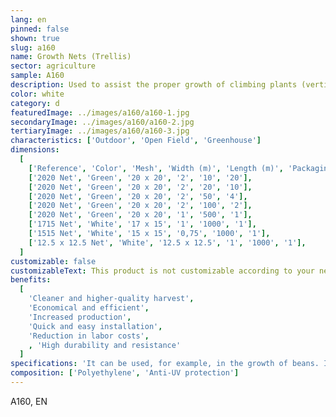 ```yaml
---
lang: en
pinned: false
shown: true
slug: a160
name: Growth Nets (Trellis)
sector: agriculture
sample: A160
description: Used to assist the proper growth of climbing plants (vertical) and horticultural or floricultural crops (horizontal).
color: white
category: d
featuredImage: ../images/a160/a160-1.jpg
secondaryImage: ../images/a160/a160-2.jpg
tertiaryImage: ../images/a160/a160-3.jpg
characteristics: ['Outdoor', 'Open Field', 'Greenhouse']
dimensions:
  [
    ['Reference', 'Color', 'Mesh', 'Width (m)', 'Length (m)', 'Packaging'],
    ['2020 Net', 'Green', '20 x 20', '2', '10', '20'],
    ['2020 Net', 'Green', '20 x 20', '2', '20', '10'],
    ['2020 Net', 'Green', '20 x 20', '2', '50', '4'],
    ['2020 Net', 'Green', '20 x 20', '2', '100', '2'],
    ['2020 Net', 'Green', '20 x 20', '1', '500', '1'],
    ['1715 Net', 'White', '17 x 15', '1', '1000', '1'],
    ['1515 Net', 'White', '15 x 15', '0,75', '1000', '1'],
    ['12.5 x 12.5 Net', 'White', '12.5 x 12.5', '1', '1000', '1'],
  ]
customizable: false
customizableText: This product is not customizable according to your needs. Contact us for more information.
benefits:
  [
    'Cleaner and higher-quality harvest',
    'Economical and efficient',
    'Increased production',
    'Quick and easy installation',
    'Reduction in labor costs',
    , 'High durability and resistance'
  ]
specifications: 'It can be used, for example, in the growth of beans. It allows guiding plants for proper growth, promoting better ventilation and ease of harvest and maintenance.'
composition: ['Polyethylene', 'Anti-UV protection']
---
```


A160, EN
